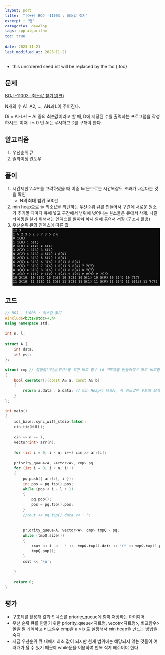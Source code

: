 ```yaml
---
layout: post
title:  "[C++] BOJ -11003 : 최소값 찾기"
excerpt : "맵"
categories: develop
tags: cpp algorithm
toc: true

date: 2023-11-21
last_modified_at: 2023-11-21
---
```


* this unordered seed list will be replaced by the toc
{:toc}

## 문제 

[BOJ -11003 : 최소값 찾기(링크)](https://www.acmicpc.net/problem/11003)

N개의 수 A1, A2, ..., AN과 L이 주어진다.

Di = Ai-L+1 ~ Ai 중의 최솟값이라고 할 때, D에 저장된 수를 출력하는 프로그램을 작성하시오. 이때, i ≤ 0 인 Ai는 무시하고 D를 구해야 한다.

## 알고리즘
  1. 우선순위 큐
  2. 슬라이딩 윈도우

## 풀이
  1. 시간제한 2.4초를 고려하였을 때 이중 for문으로는 시간복잡도 초과가 나온다는 것을 확인
      - N의 최대 범위 500만
  2. min heap으로 늘 최소값을 리턴하는 우선순위 큐를 만들어서 구간에 새로운 원소가 추가될 때마다 큐에 넣고 구간에서 범위에 벗어나는 원소들은 큐에서 삭제. 나갈 타이밍을 알기 위해서는 인덱스를 알아야 하니 함께 묶어서 저장 (구조체 활용)
  3. 우선순위 큐의 인덱스에 따른 값   
      ![Alt text](image-2.png)
  
## 코드  
```cpp
// BOJ - 11003 : 최소값 찾기
#include<bits/stdc++.h>
using namespace std;

int n, l;

struct A {
	int data;
	int pos;
};

struct cmp // 힙정렬(우선순위큐)를 위한 비교 함수 (A 구조체를 만들어줘서 따로 비교함수 만들어 주는게 필요)
{
	bool operator()(const A& a, const A& b)
	{
		return a.data > b.data; // min Heap이 되게끔, 즉 최소값이 루트에 오게끔
	}
};

int main()
{
	ios_base::sync_with_stdio(false);
	cin.tie(NULL);

	cin >> n >> l;
	vector<int> arr(n);
	
	for (int i = 0; i < n; i++) cin >> arr[i];

	priority_queue<A, vector<A>, cmp> pq;
	for (int i = 0; i < n; i++)
	{
		pq.push({ arr[i], i });
		int pos = pq.top().pos;
		while (pos < i - l + 1)
		{
			pq.pop();
			pos = pq.top().pos;
		}
		//cout << pq.top().data << ' ';

		
		priority_queue<A, vector<A>, cmp> tmpQ = pq;
		while (tmpQ.size())
		{
			cout << i << ' ' <<  tmpQ.top().data << "(" << tmpQ.top().pos << ")" << ' ';
			tmpQ.pop();
		}
		cout << '\n';
		
	}

	return 0;
}
```


## 평가  
* 구조체를 활용해 값과 인덱스를 priority_queue에 함께 저장하는 아이디어
* 우선 순위 큐를 만들기 위한 priority_queue<자료형, vecotr<자료형>, 비교함수> 꼴을 잘 기억하고 비교함수 cmp을 a > b 로 설정해서 min heap을 만드는 방법을 숙지
* 지금 우선순위 큐 내에서 최소 값이 되지만 현재 범위에는 해당되지 않는 것들이 여러개가 될 수 있기 때문에 while문을 이용하여 반복 삭제 해주어야 한다
